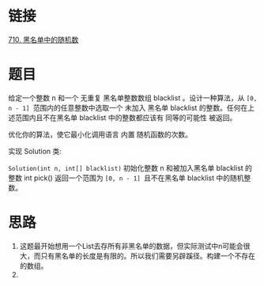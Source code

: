 # 链接
[710. 黑名单中的随机数](https://leetcode.cn/problems/random-pick-with-blacklist/)
# 题目
给定一个整数 n 和一个 无重复 黑名单整数数组 blacklist 。设计一种算法，从 `[0, n - 1] `范围内的任意整数中选取一个 未加入 黑名单 blacklist 的整数。任何在上述范围内且不在黑名单 blacklist 中的整数都应该有 同等的可能性 被返回。

优化你的算法，使它最小化调用语言 内置 随机函数的次数。

实现 Solution 类:

`Solution(int n, int[] blacklist)` 初始化整数 n 和被加入黑名单 blacklist 的整数
int pick() 返回一个范围为 `[0, n - 1] `且不在黑名单 blacklist 中的随机整数。
# 思路
1. 这题最开始想用一个List去存所有非黑名单的数据，但实际测试中n可能会很大，而只有黑名单的长度是有限的。所以我们需要另辟蹊径。构建一个不存在的数组。
2. 